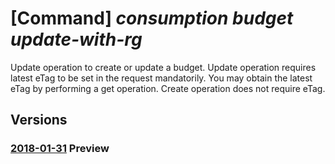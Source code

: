 # [Command] _consumption budget update-with-rg_

Update operation to create or update a budget. Update operation requires latest eTag to be set in the request mandatorily. You may obtain the latest eTag by performing a get operation. Create operation does not require eTag.

## Versions

### [2018-01-31](/Resources/mgmt-plane/L3N1YnNjcmlwdGlvbnMve30vcmVzb3VyY2Vncm91cHMve30vcHJvdmlkZXJzL21pY3Jvc29mdC5jb25zdW1wdGlvbi9idWRnZXRzL3t9/2018-01-31.xml) **Preview**

<!-- mgmt-plane /subscriptions/{}/resourcegroups/{}/providers/microsoft.consumption/budgets/{} 2018-01-31 -->
